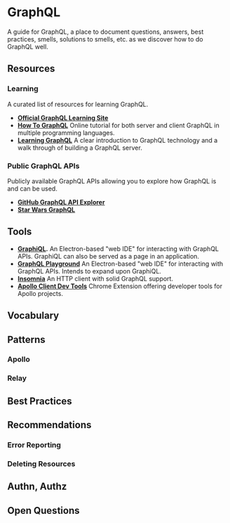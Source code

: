 # GraphQL

A guide for GraphQL, a place to document questions, answers, best practices,
smells, solutions to smells, etc. as we discover how to do GraphQL well.

## Resources

### Learning

A curated list of resources for learning GraphQL.

- **[Official GraphQL Learning Site](https://graphql.org/learn/)**
- **[How To GraphQL](https://www.howtographql.com/)** Online tutorial for both
  server and client GraphQL in multiple programming languages.
- **[Learning GraphQL](http://shop.oreilly.com/product/0636920137269.do)** A
  clear introduction to GraphQL technology and a walk through of building a
  GraphQL server.

### Public GraphQL APIs

Publicly available GraphQL APIs allowing you to explore how GraphQL is and can
be used.

- **[GitHub GraphQL API Explorer](https://developer.github.com/v4/explorer/)**
- **[Star Wars GraphQL](https://graphql.org/swapi-graphql/)**

## Tools

- **[GraphiQL](https://github.com/graphql/graphiql).** An Electron-based "web
  IDE" for interacting with GraphQL APIs. GraphiQL can also be served as a page
  in an application.
- **[GraphQL Playground](https://github.com/prisma/graphql-playground)** An
  Electron-based "web IDE" for interacting with GraphQL APIs. Intends to expand
  upon GraphiQL.
- **[Insomnia](https://insomnia.rest/)** An HTTP client with solid GraphQL
  support.
- **[Apollo Client Dev
  Tools](https://www.apollographql.com/docs/react/features/developer-tooling)**
  Chrome Extension offering developer tools for Apollo projects.

## Vocabulary

## Patterns

### Apollo

### Relay

## Best Practices

## Recommendations

### Error Reporting

### Deleting Resources

## Authn, Authz

## Open Questions


